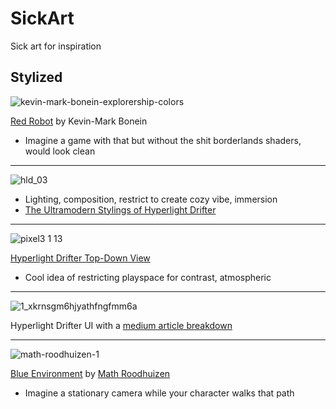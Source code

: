 # SickArt
Sick art for inspiration


## Stylized

![kevin-mark-bonein-explorership-colors](https://user-images.githubusercontent.com/44952272/48558028-56e5a400-e93c-11e8-8c94-ab3dcabd5caf.jpg)

[Red Robot](https://www.artstation.com/artwork/l0nlz) by Kevin-Mark Bonein

- Imagine a game with that but without the shit borderlands shaders, would look clean
_____________________

![hld_03](https://user-images.githubusercontent.com/44952272/48557723-9f509200-e93b-11e8-9899-1f625dd7b96f.gif)

- Lighting, composition, restrict to create cozy vibe, immersion
- [The Ultramodern Stylings of Hyperlight Drifter](http://www.gamasutra.com/blogs/KrisLigman/20131030/203652/The_ultramodern_stylings_of_Hyper_Light_Drifter.php)
_____________________

![pixel3 1 13](https://user-images.githubusercontent.com/44952272/48557568-3f59eb80-e93b-11e8-9245-35a43e3d6e39.jpg)

[Hyperlight Drifter Top-Down View](https://shutupndraw.com/2018/02/05/pixel-part-2-top-view-hyper-light-drifter/)

- Cool idea of restricting playspace for contrast, atmospheric

_____________________

![1_xkrnsgm6hjyathfngfmm6a](https://user-images.githubusercontent.com/44952272/48557451-e38f6280-e93a-11e8-9d14-359cc63704c3.jpeg)

Hyperlight Drifter UI with a [medium article breakdown](https://medium.com/the-space-ape-games-experience/hyper-light-drifter-ui-breakdown-c2d9cfe0a192)
_____________________

![math-roodhuizen-1](https://user-images.githubusercontent.com/44952272/48557203-3a486c80-e93a-11e8-9f8e-caf1dde4c353.jpg)

[Blue Environment](https://www.artstation.com/artwork/nKYNe) by [Math Roodhuizen](https://www.artstation.com/artwork/nKYNe)

- Imagine a stationary camera while your character walks that path
